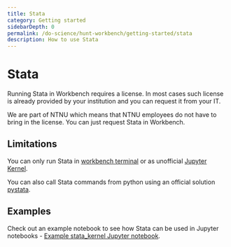 ```yaml
---
title: Stata
category: Getting started
sidebarDepth: 0
permalink: /do-science/hunt-workbench/getting-started/stata
description: How to use Stata
---
```


# Stata

<!-- 

- how does it work with Stata license
- why we only do stata in Jupyter notebooks
- point at official websites recommending pystata
- stata examples

-->

Running Stata in Workbench requires a license. In most cases such license is already provided by your institution and you can request it from your IT.

We are part of NTNU which means that NTNU employees do not have to bring in the license. You can just request Stata in Workbench.

## Limitations

You can only run Stata in [workbench terminal](/do-science/hunt-workbench/faq/#terminal) or as unofficial [Jupyter Kernel](https://kylebarron.dev/stata_kernel/).

You can also call Stata commands from python using an official solution [pystata](https://www.stata.com/python/pystata18/).

## Examples

Check out an example notebook to see how Stata can be used in Jupyter notebooks - [Example stata_kernel Jupyter notebook](https://nbviewer.org/github/kylebarron/stata_kernel/blob/master/examples/Example.ipynb).
